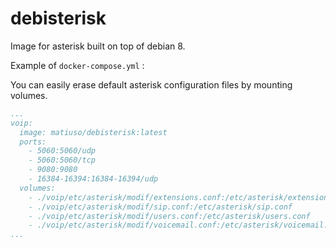 # debisterisk
Image for asterisk built on top of debian 8.

Example of `docker-compose.yml` :

You can easily erase default asterisk configuration files by mounting volumes.

```yml
...
voip:
  image: matiuso/debisterisk:latest
  ports:
    - 5060:5060/udp
    - 5060:5060/tcp
    - 9080:9080
    - 16384-16394:16384-16394/udp
  volumes:
    - ./voip/etc/asterisk/modif/extensions.conf:/etc/asterisk/extensions.conf
    - ./voip/etc/asterisk/modif/sip.conf:/etc/asterisk/sip.conf
    - ./voip/etc/asterisk/modif/users.conf:/etc/asterisk/users.conf
    - ./voip/etc/asterisk/modif/voicemail.conf:/etc/asterisk/voicemail.conf
...
```
